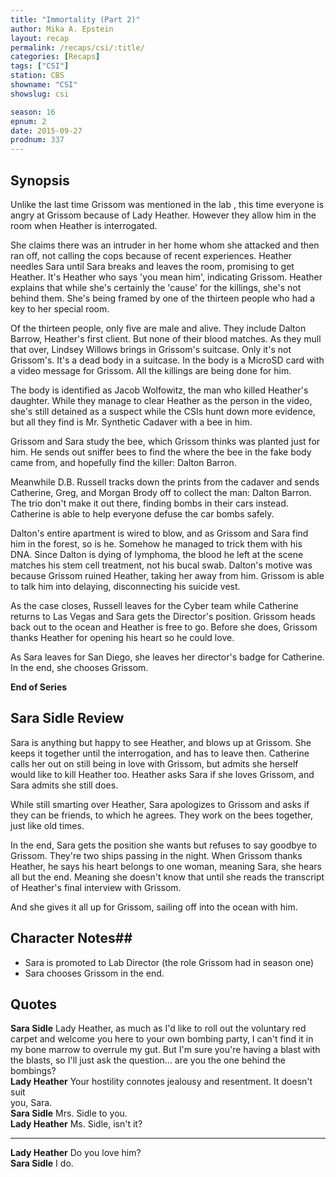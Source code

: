 ```yaml
---
title: "Immortality (Part 2)"
author: Mika A. Epstein
layout: recap
permalink: /recaps/csi/:title/
categories: [Recaps]
tags: ["CSI"]
station: CBS
showname: "CSI"
showslug: csi

season: 16  
epnum: 2  
date: 2015-09-27
prodnum: 337  
---
```


## Synopsis

Unlike the last time Grissom was mentioned in the lab , this time everyone is angry at Grissom because of Lady Heather. However they allow him in the room when Heather is interrogated.

She claims there was an intruder in her home whom she attacked and then ran off, not calling the cops because of recent experiences. Heather needles Sara until Sara breaks and leaves the room, promising to get Heather. It's Heather who says 'you mean him', indicating Grissom. Heather explains that while she's certainly the 'cause' for the killings, she's not behind them. She's being framed by one of the thirteen people who had a key to her special room.

Of the thirteen people, only five are male and alive. They include Dalton Barrow, Heather's first client. But none of their blood matches. As they mull that over, Lindsey Willows brings in Grissom's suitcase. Only it's not Grissom's. It's a dead body in a suitcase. In the body is a MicroSD card with a video message for Grissom. All the killings are being done for him.

The body is identified as Jacob Wolfowitz, the man who killed Heather's daughter. While they manage to clear Heather as the person in the video, she's still detained as a suspect while the CSIs hunt down more evidence, but all they find is Mr. Synthetic Cadaver with a bee in him.

Grissom and Sara study the bee, which Grissom thinks was planted just for him. He sends out sniffer bees to find the where the bee in the fake body came from, and hopefully find the killer: Dalton Barron.

Meanwhile D.B. Russell tracks down the prints from the cadaver and sends Catherine, Greg, and Morgan Brody off to collect the man: Dalton Barron. The trio don't make it out there, finding bombs in their cars instead. Catherine is able to help everyone defuse the car bombs safely.

Dalton's entire apartment is wired to blow, and as Grissom and Sara find him in the forest, so is he. Somehow he managed to trick them with his DNA. Since Dalton is dying of lymphoma, the blood he left at the scene matches his stem cell treatment, not his bucal swab. Dalton's motive was because Grissom ruined Heather, taking her away from him. Grissom is able to talk him into delaying, disconnecting his suicide vest.

As the case closes, Russell leaves for the Cyber team while Catherine returns to Las Vegas and Sara gets the Director's position. Grissom heads back out to the ocean and Heather is free to go. Before she does, Grissom thanks Heather for opening his heart so he could love.

As Sara leaves for San Diego, she leaves her director's badge for Catherine. In the end, she chooses Grissom.

**End of Series**

## Sara Sidle Review

Sara is anything but happy to see Heather, and blows up at Grissom. She keeps it together until the interrogation, and has to leave then. Catherine calls her out on still being in love with Grissom, but admits she herself would like to kill Heather too. Heather asks Sara if she loves Grissom, and Sara admits she still does.

While still smarting over Heather, Sara apologizes to Grissom and asks if they can be friends, to which he agrees. They work on the bees together, just like old times.

In the end, Sara gets the position she wants but refuses to say goodbye to Grissom. They're two ships passing in the night. When Grissom thanks Heather, he says his heart belongs to one woman, meaning Sara, she hears all but the end. Meaning she doesn't know that until she reads the transcript of Heather's final interview with Grissom.

And she gives it all up for Grissom, sailing off into the ocean with him.

## Character Notes## 

* Sara is promoted to Lab Director (the role Grissom had in season one)  
* Sara chooses Grissom in the end.

## Quotes
**Sara Sidle** Lady Heather, as much as I'd like to roll out the voluntary red carpet and welcome you here to your own bombing party, I can't find it in my bone marrow to overrule my gut. But I'm sure you're having a blast with the blasts, so I'll just ask the question... are you the one behind the bombings?  
**Lady Heather** Your hostility connotes jealousy and resentment. It doesn't suit  
you, Sara.  
**Sara Sidle** Mrs. Sidle to you.  
**Lady Heather** Ms. Sidle, isn't it?  

* * *

**Lady Heather** Do you love him?  
**Sara Sidle** I do.

